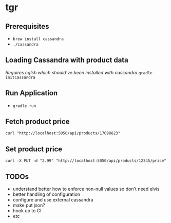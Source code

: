 # tgr

## Prerequisites
- `brew install cassandra`
- `./cassandra`

## Loading Cassandra with product data
_Requires cqlsh which should've been installed with cassandra_
`gradle initCassandra`

## Run Application
- `gradle run`

## Fetch product price
`curl "http://localhost:5050/api/products/17098823"`

## Set product price
`curl -X PUT -d "2.99" "http://localhost:5050/api/products/12345/price"`

## TODOs
- understand better how to enforce non-null values so don't need elvis
- better handling of configuration
- configure and use external cassandra
- make put json?
- hook up to CI
- etc